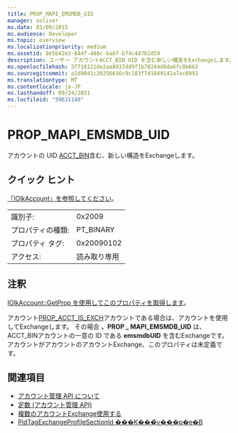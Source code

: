 ```yaml
---
title: PROP_MAPI_EMSMDB_UID
manager: soliver
ms.date: 03/09/2015
ms.audience: Developer
ms.topic: overview
ms.localizationpriority: medium
ms.assetid: 8e5b42e3-844f-488c-ba6f-b74c447b1d59
description: ユーザー アカウントACCT_BIN UID を含む新しい構造をExchangeします。
ms.openlocfilehash: 37718121de2aa8937dd9f1b78244d8da6fc0b662
ms.sourcegitcommit: a1d9041c20256616c9c183f7d1049142a7ac6991
ms.translationtype: MT
ms.contentlocale: ja-JP
ms.lasthandoff: 09/24/2021
ms.locfileid: "59631140"
---
```

# <a name="prop_mapi_emsmdb_uid"></a>PROP_MAPI_EMSMDB_UID

アカウントの UID [ACCT_BIN](acct_bin.md)含む、新しい構造をExchangeします。 
  
## <a name="quick-info"></a>クイック ヒント

[「IOlkAccount」を参照してください](iolkaccount.md)。
  
|||
|:-----|:-----|
|識別子:  <br/> |0x2009  <br/> |
|プロパティの種類:  <br/> |PT_BINARY  <br/> |
|プロパティ タグ:  <br/> |0x20090102  <br/> |
|アクセス:  <br/> |読み取り専用  <br/> |
   
## <a name="remarks"></a>注釈

[IOlkAccount::GetProp を使用してこのプロパティを取得します](iolkaccount-getprop.md)。
  
アカウント[PROP_ACCT_IS_EXCH](prop_acct_is_exch.md)アカウントである場合は、アカウントを使用してExchangeします。 その場合 **、PROP \_ MAPI_EMSMDB_UID** は、ACCT_BINアカウントの一意の ID である **emsmdbUID** を含むExchangeです。 アカウントがアカウントのアカウントExchange、このプロパティは未定義です。
  
## <a name="see-also"></a>関連項目

- [アカウント管理 API について](about-the-account-management-api.md) 
- [定数 (アカウント管理 API)](constants-account-management-api.md)
- [複数のアカウントExchange使用する](https://msdn.microsoft.com/library/4e1804bf-4c50-4942-a7ab-9a8caf1be7e5%28Office.15%29.aspx)  
- [PidTagExchangeProfileSectionId ���K���̃v���p�e�B](https://msdn.microsoft.com/library/4ad2f417-be8f-4fc8-9321-82097289074b%28Office.15%29.aspx)

